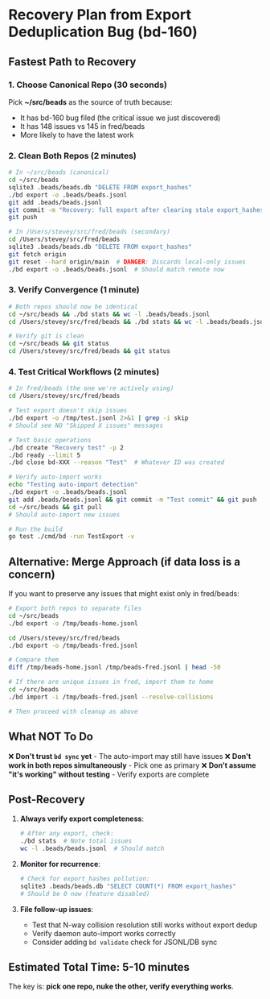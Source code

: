 # Recovery Plan from Export Deduplication Bug (bd-160)

## Fastest Path to Recovery

### 1. Choose Canonical Repo (30 seconds)

Pick **~/src/beads** as the source of truth because:
- It has bd-160 bug filed (the critical issue we just discovered)
- It has 148 issues vs 145 in fred/beads
- More likely to have the latest work

### 2. Clean Both Repos (2 minutes)

```bash
# In ~/src/beads (canonical)
cd ~/src/beads
sqlite3 .beads/beads.db "DELETE FROM export_hashes"
./bd export -o .beads/beads.jsonl
git add .beads/beads.jsonl
git commit -m "Recovery: full export after clearing stale export_hashes"
git push

# In /Users/stevey/src/fred/beads (secondary)
cd /Users/stevey/src/fred/beads
sqlite3 .beads/beads.db "DELETE FROM export_hashes"
git fetch origin
git reset --hard origin/main  # DANGER: Discards local-only issues
./bd export -o .beads/beads.jsonl  # Should match remote now
```

### 3. Verify Convergence (1 minute)

```bash
# Both repos should now be identical
cd ~/src/beads && ./bd stats && wc -l .beads/beads.jsonl
cd /Users/stevey/src/fred/beads && ./bd stats && wc -l .beads/beads.jsonl

# Verify git is clean
cd ~/src/beads && git status
cd /Users/stevey/src/fred/beads && git status
```

### 4. Test Critical Workflows (2 minutes)

```bash
# In fred/beads (the one we're actively using)
cd /Users/stevey/src/fred/beads

# Test export doesn't skip issues
./bd export -o /tmp/test.jsonl 2>&1 | grep -i skip
# Should see NO "Skipped X issues" messages

# Test basic operations
./bd create "Recovery test" -p 2
./bd ready --limit 5
./bd close bd-XXX --reason "Test"  # Whatever ID was created

# Verify auto-import works
echo "Testing auto-import detection"
./bd export -o .beads/beads.jsonl
git add .beads/beads.jsonl && git commit -m "Test commit" && git push
cd ~/src/beads && git pull
# Should auto-import new issues

# Run the build
go test ./cmd/bd -run TestExport -v
```

## Alternative: Merge Approach (if data loss is a concern)

If you want to preserve any issues that might exist only in fred/beads:

```bash
# Export both repos to separate files
cd ~/src/beads
./bd export -o /tmp/beads-home.jsonl

cd /Users/stevey/src/fred/beads  
./bd export -o /tmp/beads-fred.jsonl

# Compare them
diff /tmp/beads-home.jsonl /tmp/beads-fred.jsonl | head -50

# If there are unique issues in fred, import them to home
cd ~/src/beads
./bd import -i /tmp/beads-fred.jsonl --resolve-collisions

# Then proceed with cleanup as above
```

## What NOT To Do

❌ **Don't trust `bd sync` yet** - The auto-import may still have issues
❌ **Don't work in both repos simultaneously** - Pick one as primary
❌ **Don't assume "it's working" without testing** - Verify exports are complete

## Post-Recovery

1. **Always verify export completeness**:
   ```bash
   # After any export, check:
   ./bd stats  # Note total issues
   wc -l .beads/beads.jsonl  # Should match
   ```

2. **Monitor for recurrence**:
   ```bash
   # Check for export_hashes pollution:
   sqlite3 .beads/beads.db "SELECT COUNT(*) FROM export_hashes"
   # Should be 0 now (feature disabled)
   ```

3. **File follow-up issues**:
   - Test that N-way collision resolution still works without export dedup
   - Verify daemon auto-import works correctly
   - Consider adding `bd validate` check for JSONL/DB sync

## Estimated Total Time: 5-10 minutes

The key is: **pick one repo, nuke the other, verify everything works**.
